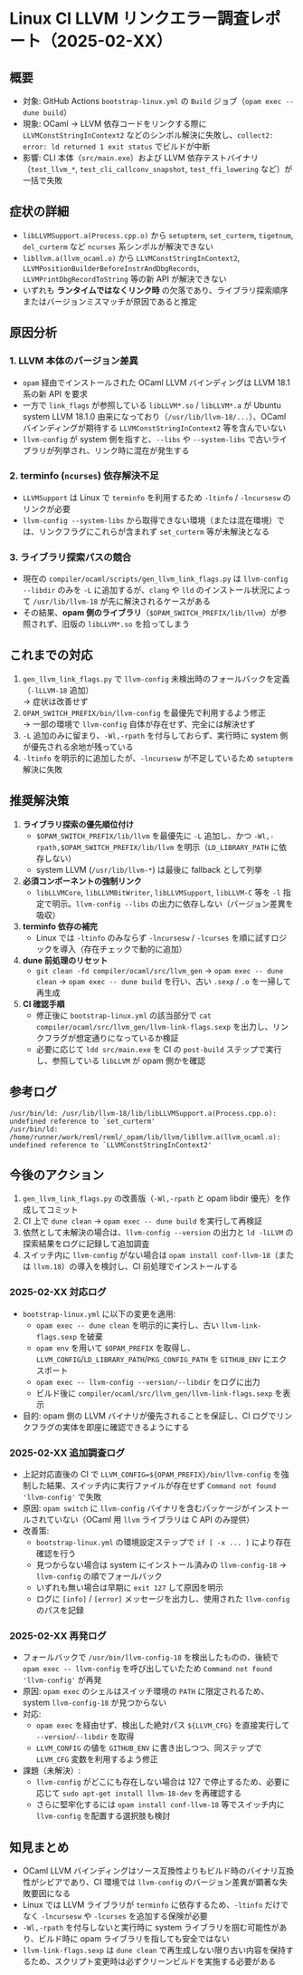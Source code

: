 # Linux CI LLVM リンクエラー調査レポート（2025-02-XX）

## 概要
- 対象: GitHub Actions `bootstrap-linux.yml` の `Build` ジョブ（`opam exec -- dune build`）
- 現象: OCaml → LLVM 依存コードをリンクする際に `LLVMConstStringInContext2` などのシンボル解決に失敗し、`collect2: error: ld returned 1 exit status` でビルドが中断
- 影響: CLI 本体（`src/main.exe`）および LLVM 依存テストバイナリ（`test_llvm_*`, `test_cli_callconv_snapshot`, `test_ffi_lowering` など）が一括で失敗

## 症状の詳細
- `libLLVMSupport.a(Process.cpp.o)` から `setupterm`, `set_curterm`, `tigetnum`, `del_curterm` など `ncurses` 系シンボルが解決できない
- `libllvm.a(llvm_ocaml.o)` から `LLVMConstStringInContext2`, `LLVMPositionBuilderBeforeInstrAndDbgRecords`, `LLVMPrintDbgRecordToString` 等の新 API が解決できない
- いずれも **ランタイムではなくリンク時** の欠落であり、ライブラリ探索順序またはバージョンミスマッチが原因であると推定

## 原因分析
### 1. LLVM 本体のバージョン差異
- `opam` 経由でインストールされた OCaml LLVM バインディングは LLVM 18.1 系の新 API を要求
- 一方で `link_flags` が参照している `libLLVM*.so` / `libLLVM*.a` が Ubuntu system LLVM 18.1.0 由来になっており（`/usr/lib/llvm-18/...`）、OCaml バインディングが期待する `LLVMConstStringInContext2` 等を含んでいない
- `llvm-config` が system 側を指すと、`--libs` や `--system-libs` で古いライブラリが列挙され、リンク時に混在が発生する

### 2. terminfo (`ncurses`) 依存解決不足
- `LLVMSupport` は Linux で `terminfo` を利用するため `-ltinfo` / `-lncursesw` のリンクが必要
- `llvm-config --system-libs` から取得できない環境（または混在環境）では、リンクフラグにこれらが含まれず `set_curterm` 等が未解決となる

### 3. ライブラリ探索パスの競合
- 現在の `compiler/ocaml/scripts/gen_llvm_link_flags.py` は `llvm-config --libdir` のみを `-L` に追加するが、`clang` や `lld` のインストール状況によって `/usr/lib/llvm-18` が先に解決されるケースがある
- その結果、**opam 側のライブラリ**（`$OPAM_SWITCH_PREFIX/lib/llvm`）が参照されず、旧版の `libLLVM*.so` を拾ってしまう

## これまでの対応
1. `gen_llvm_link_flags.py` で `llvm-config` 未検出時のフォールバックを定義（`-lLLVM-18` 追加）  
   → 症状は改善せず
2. `OPAM_SWITCH_PREFIX/bin/llvm-config` を最優先で利用するよう修正  
   → 一部の環境で `llvm-config` 自体が存在せず、完全には解決せず
3. `-L` 追加のみに留まり、`-Wl,-rpath` を付与しておらず、実行時に system 側が優先される余地が残っている
4. `-ltinfo` を明示的に追加したが、`-lncursesw` が不足しているため `setupterm` 解決に失敗

## 推奨解決策
1. **ライブラリ探索の優先順位付け**
   - `$OPAM_SWITCH_PREFIX/lib/llvm` を最優先に `-L` 追加し、かつ `-Wl,-rpath,$OPAM_SWITCH_PREFIX/lib/llvm` を明示（`LD_LIBRARY_PATH` に依存しない）
   - system LLVM (`/usr/lib/llvm-*`) は最後に fallback として列挙
2. **必須コンポーネントの強制リンク**
   - `libLLVMCore`, `libLLVMBitWriter`, `libLLVMSupport`, `libLLVM-C` 等を `-l` 指定で明示。`llvm-config --libs` の出力に依存しない（バージョン差異を吸収）
3. **terminfo 依存の補完**
   - Linux では `-ltinfo` のみならず `-lncursesw` / `-lcurses` を順に試すロジックを導入（存在チェックで動的に追加）
4. **dune 前処理のリセット**
   - `git clean -fd compiler/ocaml/src/llvm_gen` → `opam exec -- dune clean` → `opam exec -- dune build` を行い、古い `.sexp` / `.o` を一掃して再生成
5. **CI 確認手順**
   - 修正後に `bootstrap-linux.yml` の該当部分で `cat compiler/ocaml/src/llvm_gen/llvm-link-flags.sexp` を出力し、リンクフラグが想定通りになっているか検証
   - 必要に応じて `ldd src/main.exe` を CI の `post-build` ステップで実行し、参照している `libLLVM` が opam 側かを確認

## 参考ログ
```
/usr/bin/ld: /usr/lib/llvm-18/lib/libLLVMSupport.a(Process.cpp.o): undefined reference to `set_curterm'
/usr/bin/ld: /home/runner/work/reml/reml/_opam/lib/llvm/libllvm.a(llvm_ocaml.o): undefined reference to `LLVMConstStringInContext2'
```

## 今後のアクション
1. `gen_llvm_link_flags.py` の改善版（`-Wl,-rpath` と opam libdir 優先）を作成してコミット
2. CI 上で `dune clean` → `opam exec -- dune build` を実行して再検証
3. 依然として未解決の場合は、`llvm-config --version` の出力と `ld -lLLVM` の探索結果をログに記録して追加調査
4. スイッチ内に `llvm-config` がない場合は `opam install conf-llvm-18`（または `llvm.18`）の導入を検討し、CI 前処理でインストールする

### 2025-02-XX 対応ログ
- `bootstrap-linux.yml` に以下の変更を適用:
  - `opam exec -- dune clean` を明示的に実行し、古い `llvm-link-flags.sexp` を破棄
  - `opam env` を用いて `$OPAM_PREFIX` を取得し、`LLVM_CONFIG`/`LD_LIBRARY_PATH`/`PKG_CONFIG_PATH` を `GITHUB_ENV` にエクスポート
  - `opam exec -- llvm-config --version/--libdir` をログに出力
  - ビルド後に `compiler/ocaml/src/llvm_gen/llvm-link-flags.sexp` を表示
- 目的: opam 側の LLVM バイナリが優先されることを保証し、CI ログでリンクフラグの実体を即座に確認できるようにする

### 2025-02-XX 追加調査ログ
- 上記対応直後の CI で `LLVM_CONFIG=${OPAM_PREFIX}/bin/llvm-config` を強制した結果、スイッチ内に実行ファイルが存在せず `Command not found 'llvm-config'` で失敗
- 原因: `opam switch` に `llvm-config` バイナリを含むパッケージがインストールされていない（OCaml 用 `llvm` ライブラリは C API のみ提供）
- 改善策:
  - `bootstrap-linux.yml` の環境設定ステップで `if [ -x ... ]` により存在確認を行う
  - 見つからない場合は system にインストール済みの `llvm-config-18` → `llvm-config` の順でフォールバック
  - いずれも無い場合は早期に `exit 127` して原因を明示
  - ログに `[info]` / `[error]` メッセージを出力し、使用された `llvm-config` のパスを記録

### 2025-02-XX 再発ログ
- フォールバックで `/usr/bin/llvm-config-18` を検出したものの、後続で `opam exec -- llvm-config` を呼び出していたため `Command not found 'llvm-config'` が再発
- 原因: `opam exec` のシェルはスイッチ環境の `PATH` に限定されるため、system `llvm-config-18` が見つからない
- 対応:
  - `opam exec` を経由せず、検出した絶対パス `${LLVM_CFG}` を直接実行して `--version`/`--libdir` を取得
  - `LLVM_CONFIG` の値を `GITHUB_ENV` に書き出しつつ、同ステップで `LLVM_CFG` 変数を利用するよう修正
- 課題（未解決）:
  - `llvm-config` がどこにも存在しない場合は 127 で停止するため、必要に応じて `sudo apt-get install llvm-18-dev` を再確認する
  - さらに堅牢化するには `opam install conf-llvm-18` 等でスイッチ内に `llvm-config` を配置する選択肢も検討

## 知見まとめ
- OCaml LLVM バインディングはソース互換性よりもビルド時のバイナリ互換性がシビアであり、CI 環境では `llvm-config` のバージョン差異が顕著な失敗要因になる
- Linux では LLVM ライブラリが `terminfo` に依存するため、`-ltinfo` だけでなく `-lncursesw` や `-lcurses` を追加する保険が必要
- `-Wl,-rpath` を付与しないと実行時に system ライブラリを掴む可能性があり、ビルド時に opam ライブラリを指しても安全ではない
- `llvm-link-flags.sexp` は `dune clean` で再生成しない限り古い内容を保持するため、スクリプト変更時は必ずクリーンビルドを実施する必要がある
